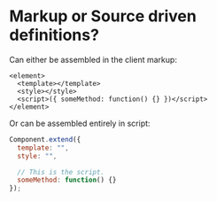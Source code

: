 Markup or Source driven definitions?
====================================

Can either be assembled in the client markup:

``` markup
<element>
  <template></template>
  <style></style>
  <script>({ someMethod: function() {} })</script>
</element>
```

Or can be assembled entirely in script:

``` javascript
Component.extend({
  template: "",
  style: "",

  // This is the script.
  someMethod: function() {}
});
```

<style scoped>
  @host {
    background: hsl(0, 49%, 48%);
    color: #FFF;
  }
</style>
